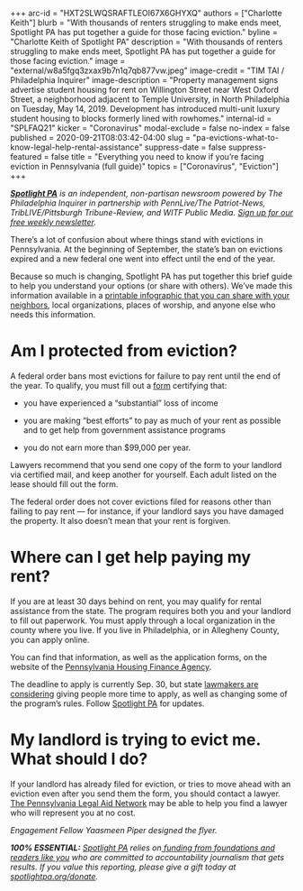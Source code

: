 +++
arc-id = "HXT2SLWQSRAFTLEOI67X6GHYXQ"
authors = ["Charlotte Keith"]
blurb = "With thousands of renters struggling to make ends meet, Spotlight PA has put together a guide for those facing eviction."
byline = "Charlotte Keith of Spotlight PA"
description = "With thousands of renters struggling to make ends meet, Spotlight PA has put together a guide for those facing eviction."
image = "external/w8a5fgq3zxax9b7n1q7qb877vw.jpeg"
image-credit = "TIM TAI / Philadelphia Inquirer"
image-description = "Property management signs advertise student housing for rent on Willington Street near West Oxford Street, a neighborhood adjacent to Temple University, in North Philadelphia on Tuesday, May 14, 2019. Development has introduced multi-unit luxury student housing to blocks formerly lined with rowhomes."
internal-id = "SPLFAQ21"
kicker = "Coronavirus"
modal-exclude = false
no-index = false
published = 2020-09-21T08:03:42-04:00
slug = "pa-evictions-what-to-know-legal-help-rental-assistance"
suppress-date = false
suppress-featured = false
title = "Everything you need to know if you’re facing eviction in Pennsylvania (full guide)"
topics = ["Coronavirus", "Eviction"]
+++

<a href="https://www.spotlightpa.org/"><i><b>Spotlight PA</b></i></a><i> is an independent, non-partisan newsroom powered by The Philadelphia Inquirer in partnership with PennLive/The Patriot-News, TribLIVE/Pittsburgh Tribune-Review, and WITF Public Media. </i><a href="https://www.spotlightpa.org/newsletters"><i>Sign up for our free weekly newsletter</i></a><i>.</i>

There’s a lot of confusion about where things stand with evictions in Pennsylvania. At the beginning of September, the state’s ban on evictions expired and a new federal one went into effect until the end of the year.

Because so much is changing, Spotlight PA has put together this brief guide to help you understand your options (or share with others). We’ve made this information available in a <a href="https://files.data.spotlightpa.org/uploads/01fp/fq1n/eviction-guide-spotlightpa.pdf" target=_blank>printable infographic that you can share with your neighbors</a>, local organizations, places of worship, and anyone else who needs this information.

<script src="https://www.spotlightpa.org/embed.js" async></script><div data-spl-embed-version="1" data-spl-src="https://www.spotlightpa.org/embeds/donate/?teaser_text=%3Cb%3ELIMITED%20TIME%20ONLY%3A%3C%2Fb%3E%20Support%20Spotlight%20PA's%20public-service%20journalism%20with%20a%20contribution%20of%20%2410%2B%2Fmonth%2C%20get%20an%20exclusive%20tote%20bag%20hand-drawn%20and%20printed%20in%20PA.&cta_text=CLICK%20TO%20DONATE"></div>

# Am I protected from eviction?

A federal order bans most evictions for failure to pay rent until the end of the year. To qualify, you must fill out a <a href="https://web.archive.org/web/20220827082051/https://www.cdc.gov/coronavirus/2019-ncov/downloads/declaration-form.pdf">form</a> certifying that:

- you have experienced a “substantial” loss of income

- you are making “best efforts” to pay as much of your rent as possible and to get help from government assistance programs

- you do not earn more than $99,000 per year.

Lawyers recommend that you send one copy of the form to your landlord via certified mail, and keep another for yourself. Each adult listed on the lease should fill out the form.

The federal order does not cover evictions filed for reasons other than failing to pay rent — for instance, if your landlord says you have damaged the property. It also doesn’t mean that your rent is forgiven.

# Where can I get help paying my rent?

If you are at least 30 days behind on rent, you may qualify for rental assistance from the state. The program requires both you and your landlord to fill out paperwork. You must apply through a local organization in the county where you live. If you live in Philadelphia, or in Allegheny County, you can apply online.

<script src="https://www.spotlightpa.org/embed.js" async></script><div data-spl-embed-version="1" data-spl-src="https://www.spotlightpa.org/embeds/newsletter/"></div>

You can find that information, as well as the application forms, on the website of the <a href="https://www.phfa.org/pacares/rent.aspx">Pennsylvania Housing Finance Agency</a>.

The deadline to apply is currently Sep. 30, but state <a href="https://www.spotlightpa.org/news/2020/08/pa-evictions-ban-rental-assistance-program-coronavirus-flaws/" target=_blank>lawmakers are considering</a> giving people more time to apply, as well as changing some of the program’s rules. Follow <a href="https://www.spotlightpa.org/" target=_blank>Spotlight PA</a> for updates.

# My landlord is trying to evict me. What should I do?

If your landlord has already filed for eviction, or tries to move ahead with an eviction even after you send them the form, you should contact a lawyer. <a href="https://palegalaid.net/">The Pennsylvania Legal Aid Network</a> may be able to help you find a lawyer who will represent you at no cost.

<i>Engagement Fellow Yaasmeen Piper designed the flyer.</i>

<i><b>100% ESSENTIAL:</b></i><i> </i><a href="https://www.spotlightpa.org/"><i>Spotlight PA</i></a><i> relies on</i><a href="https://www.spotlightpa.org/support"><i> funding from foundations and readers like you</i></a><i> who are committed to accountability journalism that gets results. If you value this reporting, please give a gift today at </i><a href="http://spotlightpa.org/donate"><i>spotlightpa.org/donate</i></a><i>.</i>

